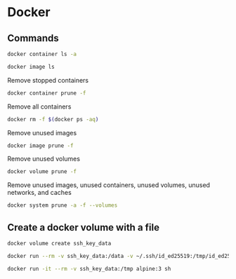 # Docker

## Commands

```sh
docker container ls -a
```

```sh
docker image ls
```

Remove stopped containers
```sh
docker container prune -f
```

Remove all containers
```sh
docker rm -f $(docker ps -aq)
```

Remove unused images
```sh
docker image prune -f
```

Remove unused volumes
```sh
docker volume prune -f
```

Remove unused images, unused containers, unused volumes, unused networks, and caches
```sh
docker system prune -a -f --volumes
```

## Create a docker volume with a file

```sh
docker volume create ssh_key_data
```

```sh
docker run --rm -v ssh_key_data:/data -v ~/.ssh/id_ed25519:/tmp/id_ed25519 alpine:3 cp /tmp/id_ed25519 /data
```

```sh
docker run -it --rm -v ssh_key_data:/tmp alpine:3 sh
```
